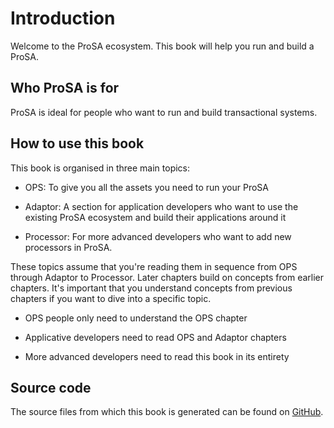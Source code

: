 # Introduction

Welcome to the ProSA ecosystem.
This book will help you run and build a ProSA.

## Who ProSA is for

ProSA is ideal for people who want to run and build transactional systems.


## How to use this book

This book is organised in three main topics:

- OPS: To give you all the assets you need to run your ProSA

- Adaptor: A section for application developers who want to use the existing ProSA ecosystem and build their applications around it

- Processor: For more advanced developers who want to add new processors in ProSA.

These topics assume that you're reading them in sequence from OPS through Adaptor to Processor. Later chapters build on concepts from earlier chapters.
It's important that you understand concepts from previous chapters if you want to dive into a specific topic.

- OPS people only need to understand the OPS chapter

- Applicative developers need to read OPS and Adaptor chapters

- More advanced developers need to read this book in its entirety


## Source code

The source files from which this book is generated can be found on [GitHub](https://github.com/worldline/ProSA/tree/main/prosa_book).
